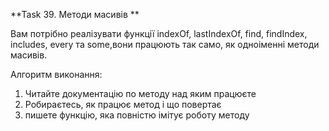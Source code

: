 **Task 39. Методи масивів **

Вам потрібно реалізувати функції indexOf, lastIndexOf, find, findIndex, includes, every та some,вони працюють так само, як одноіменні методи масивів.

Алгоритм виконання:

1. Читайте документацію по методу над яким працюєте
2. Робираєтесь, як працює метод і що повертає
3. пишете функцію, яка повністю імітує роботу методу